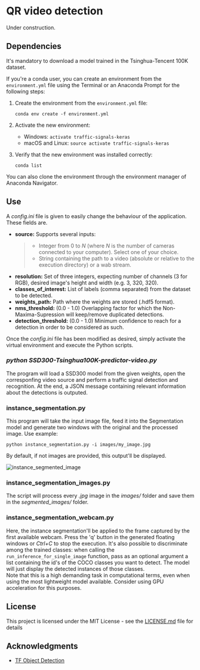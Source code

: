 # QR video detection

Under construction.

## Dependencies

It's mandatory to download a model trained in the Tsinghua-Tencent 100K dataset.

If you're a conda user, you can create an environment from the ```environment.yml``` file using the Terminal or an Anaconda Prompt for the following steps:

1. Create the environment from the ```environment.yml``` file:

    ```conda env create -f environment.yml```
2. Activate the new environment:
    * Windows: ```activate traffic-signals-keras```
    * macOS and Linux: ```source activate traffic-signals-keras``` 

3. Verify that the new environment was installed correctly:

    ```conda list```
    
You can also clone the environment through the environment manager of Anaconda Navigator.

## Use

A *config.ini* file is given to easily change the behaviour of the application. These fields are.
* **source:** Supports several inputs: 
    > * Integer from 0 to *N* (where *N* is the number of cameras connected to your computer). Select one of your choice.
    > * String containing the path to a video (absolute or relative to the execution directory) or a wab stream.
* **resolution:** Set of three integers, expecting number of channels (3 for RGB), desired image's height and width (e.g. 3, 320, 320).
* **classes_of_interest:** List of labels (comma separated) from the dataset to be detected.
* **weights_path:** Path where the weights are stored (.hdf5 format).
* **nms_threshold:** (0.0 - 1.0) Overlapping factor for which the Non-Maxima-Supression will keep/remove duplicated detections.
* **detection_threshold:** (0.0 - 1.0) Minimum confidence to reach for a detection in order to be considered as such.

Once the *config.ini* file has been modified as desired, simply activate the virtual environment and execute the Python scripts.

### *python SSD300-Tsinghua100K-predictor-video.py*

The program will load a SSD300 model from the given weights, open the corresponfing video source and perform a traffic signal detection and recognition. At the end, a JSON message containing relevant information about the detections is outputed.

### instance_segmentation.py

This program will take the input image file, feed it into the Segmentation model and generate two windows with the original and the processed image. Use example:

```
python instance_segmentation.py -i images/my_image.jpg
```

By default, if not images are provided, this output'll be displayed.

![instance_segmented_image](segmented_images/scotty.jpg "instance_segmented_image")

### instance_segmentation_images.py

The script will process every *.jpg* image in the *images/* folder and save them in the *segmented_images/* folder.

### instance_segmentation_webcam.py

Here, the instance segmentation'll be applied to the frame captured by the first available webcam. Press the 'q' button in the generated floating windows or *Ctrl+C* to stop the execution. It's also possible to discriminate among the trained classes: when calling the ```run_inference_for_single_image``` function, pass as an optional argument a list containing the id's of the COCO classes you want to detect. The model will just display the detected instances of those classes.  
Note that this is a high demanding task in computational terms, even when using the most lightweight model available. Consider using GPU acceleration for this purposes.

## License

This project is licensed under the MIT License - see the [LICENSE.md](LICENSE.md) file for details

## Acknowledgments

* [TF Object Detection](https://github.com/tensorflow/models/tree/master/research/object_detection)
